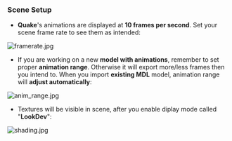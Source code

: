### Scene Setup ###
* **Quake**'s animations are displayed at **10 frames per second**. Set your scene frame rate to see them as intended:

![framerate.jpg](https://bitbucket.org/repo/p4Gp9Be/images/2266614613-framerate.jpg)

* If you are working on a new **model with animations**, remember to set proper **animation range**. Otherwise it will export more/less frames then you intend to. When you import **existing MDL** model, animation range will **adjust automatically**:

![anim_range.jpg](https://bitbucket.org/repo/p4Gp9Be/images/2859680947-anim_range.jpg)

* Textures will be visible in scene, after you enable diplay mode called "**LookDev**": 

![shading.jpg](https://bitbucket.org/repo/p4Gp9Be/images/2911808600-shading.jpg)